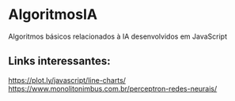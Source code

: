 # AlgoritmosIA
Algoritmos básicos relacionados à IA desenvolvidos em JavaScript

## Links interessantes:
https://plot.ly/javascript/line-charts/
https://www.monolitonimbus.com.br/perceptron-redes-neurais/
